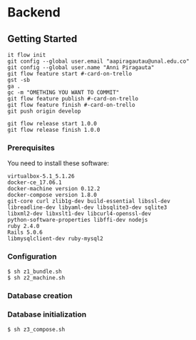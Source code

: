 # Backend

## Getting Started
```
it flow init
git config --global user.email "aapiragautau@unal.edu.co"
git config --global user.name "Anni Piragauta"
git flow feature start #-card-on-trello
gst -sb
ga .
gc -m "OMETHING YOU WANT TO COMMIT"
git flow feature publish #-card-on-trello
git flow feature finish #-card-on-trello
git push origin develop

git flow release start 1.0.0
git flow release finish 1.0.0
```

### Prerequisites

You need to install these software: <br />
```
virtualbox-5.1_5.1.26
docker-ce_17.06.1
docker-machine version 0.12.2
docker-compose version 1.8.0
git-core curl zlib1g-dev build-essential libssl-dev
libreadline-dev libyaml-dev libsqlite3-dev sqlite3
libxml2-dev libxslt1-dev libcurl4-openssl-dev
python-software-properties libffi-dev nodejs
ruby 2.4.0
Rails 5.0.6
libmysqlclient-dev ruby-mysql2
```

### Configuration
```
$ sh z1_bundle.sh
$ sh z2_machine.sh
```

### Database creation

### Database initialization
```
$ sh z3_compose.sh
```
